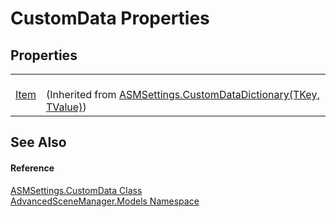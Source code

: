 # CustomData Properties




## Properties
<table>
<tr>
<td><a href="P_AdvancedSceneManager_Models_ASMSettings_CustomDataDictionary_2_Item">Item</a></td>
<td><br />(Inherited from <a href="T_AdvancedSceneManager_Models_ASMSettings_CustomDataDictionary_2">ASMSettings.CustomDataDictionary(TKey, TValue)</a>)</td></tr>
</table>

## See Also


#### Reference
<a href="T_AdvancedSceneManager_Models_ASMSettings_CustomData">ASMSettings.CustomData Class</a>  
<a href="N_AdvancedSceneManager_Models">AdvancedSceneManager.Models Namespace</a>  
